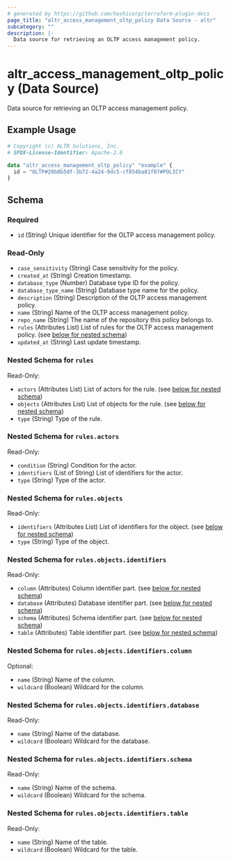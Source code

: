 ```yaml
---
# generated by https://github.com/hashicorp/terraform-plugin-docs
page_title: "altr_access_management_oltp_policy Data Source - altr"
subcategory: ""
description: |-
  Data source for retrieving an OLTP access management policy.
---
```


# altr_access_management_oltp_policy (Data Source)

Data source for retrieving an OLTP access management policy.

## Example Usage

```terraform
# Copyright (c) ALTR Solutions, Inc.
# SPDX-License-Identifier: Apache-2.0

data "altr_access_management_oltp_policy" "example" {
  id = "OLTP#20b8b5df-3b72-4a24-9dc5-cf854ba81f07#POLICY"
}
```

<!-- schema generated by tfplugindocs -->
## Schema

### Required

- `id` (String) Unique identifier for the OLTP access management policy.

### Read-Only

- `case_sensitivity` (String) Case sensitivity for the policy.
- `created_at` (String) Creation timestamp.
- `database_type` (Number) Database type ID for the policy.
- `database_type_name` (String) Database type name for the policy.
- `description` (String) Description of the OLTP access management policy.
- `name` (String) Name of the OLTP access management policy.
- `repo_name` (String) The name of the repository this policy belongs to.
- `rules` (Attributes List) List of rules for the OLTP access management policy. (see [below for nested schema](#nestedatt--rules))
- `updated_at` (String) Last update timestamp.

<a id="nestedatt--rules"></a>
### Nested Schema for `rules`

Read-Only:

- `actors` (Attributes List) List of actors for the rule. (see [below for nested schema](#nestedatt--rules--actors))
- `objects` (Attributes List) List of objects for the rule. (see [below for nested schema](#nestedatt--rules--objects))
- `type` (String) Type of the rule.

<a id="nestedatt--rules--actors"></a>
### Nested Schema for `rules.actors`

Read-Only:

- `condition` (String) Condition for the actor.
- `identifiers` (List of String) List of identifiers for the actor.
- `type` (String) Type of the actor.


<a id="nestedatt--rules--objects"></a>
### Nested Schema for `rules.objects`

Read-Only:

- `identifiers` (Attributes List) List of identifiers for the object. (see [below for nested schema](#nestedatt--rules--objects--identifiers))
- `type` (String) Type of the object.

<a id="nestedatt--rules--objects--identifiers"></a>
### Nested Schema for `rules.objects.identifiers`

Read-Only:

- `column` (Attributes) Column identifier part. (see [below for nested schema](#nestedatt--rules--objects--identifiers--column))
- `database` (Attributes) Database identifier part. (see [below for nested schema](#nestedatt--rules--objects--identifiers--database))
- `schema` (Attributes) Schema identifier part. (see [below for nested schema](#nestedatt--rules--objects--identifiers--schema))
- `table` (Attributes) Table identifier part. (see [below for nested schema](#nestedatt--rules--objects--identifiers--table))

<a id="nestedatt--rules--objects--identifiers--column"></a>
### Nested Schema for `rules.objects.identifiers.column`

Optional:

- `name` (String) Name of the column.
- `wildcard` (Boolean) Wildcard for the column.


<a id="nestedatt--rules--objects--identifiers--database"></a>
### Nested Schema for `rules.objects.identifiers.database`

Read-Only:

- `name` (String) Name of the database.
- `wildcard` (Boolean) Wildcard for the database.


<a id="nestedatt--rules--objects--identifiers--schema"></a>
### Nested Schema for `rules.objects.identifiers.schema`

Read-Only:

- `name` (String) Name of the schema.
- `wildcard` (Boolean) Wildcard for the schema.


<a id="nestedatt--rules--objects--identifiers--table"></a>
### Nested Schema for `rules.objects.identifiers.table`

Read-Only:

- `name` (String) Name of the table.
- `wildcard` (Boolean) Wildcard for the table.
